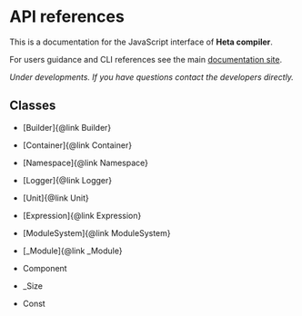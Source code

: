 # API references

This is a documentation for the JavaScript interface of __Heta compiler__.

For users guidance and CLI references see the main [documentation site](https://hetalang.github.io/#/heta-compiler/).

*Under developments. If you have questions contact the developers directly.*

## Classes

- [Builder]{@link Builder}
- [Container]{@link Container}
- [Namespace]{@link Namespace}
- [Logger]{@link Logger}
- [Unit]{@link Unit}
- [Expression]{@link Expression}
- [ModuleSystem]{@link ModuleSystem}
- [_Module]{@link _Module}

- Component
- _Size
- Const
